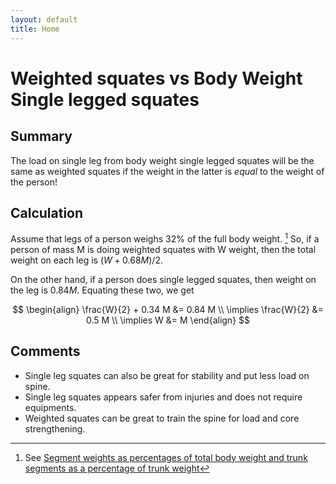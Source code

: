 ```yaml
---
layout: default
title: Home
---
```


# Weighted squates vs Body Weight Single legged squates

## Summary
The load on single leg from body weight single legged squates will be the same as weighted squates if the weight in the latter is *equal* to the weight of the person!

## Calculation

Assume that legs of a person weighs 32% of the full body weight. [^1] So, if a person of mass M is doing weighted squates with W weight, then the total weight on each leg is $(W + 0.68 M)/2$.

On the other hand, if a person does single legged squates, then weight on the leg is $0.84 M$. Equating these two, we get

$$
\begin{align}
\frac{W}{2} + 0.34 M &= 0.84 M \\
\implies \frac{W}{2} &= 0.5 M \\
\implies W &= M
\end{align}
$$



## Comments
  - Single leg squates can also be great for stability and put less load on spine.
  - Single leg squates appears safer from injuries and does not require equipments.
  - Weighted squates can be great to train the spine for load and core strengthening.

[^1]: See [Segment weights as percentages of total body weight and trunk segments as a percentage of trunk weight](https://bionumbers.hms.harvard.edu/bionumber.aspx?id=115457&s=n&v=4)
